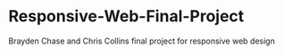 # Responsive-Web-Final-Project
Brayden Chase and Chris Collins final project for responsive web design
